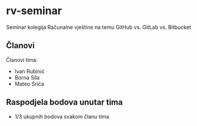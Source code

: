 # rv-seminar

Seminar kolegija Računalne vještine na temu GitHub vs. GitLab vs. Bitbucket

## Članovi

Članovi tima:
* Ivan Rubinić
* Borna Sila
* Mateo Srića

## Raspodjela bodova unutar tima

* 1/3 ukupnih bodova svakom članu tima

